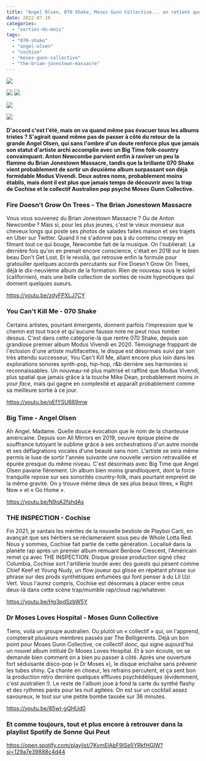 ```yaml
---
title: "Angel Olsen, 070 Shake, Moses Gunn Collective... on retient quoi, en juin 2022 ?"
date: 2022-07-10
categories: 
  - "sorties-du-mois"
tags: 
  - "070-shake"
  - "angel-olsen"
  - "cochise"
  - "moses-gunn-collective"
  - "the-brian-jonestown-massacre"
---
```


[![](images/fu6jvirxsae3ukk.jpeg)](https://sonnequipeut.com/?attachment_id=993)

[![](images/ab67616d0000b27331ae6a3f5f76df613946502b.jpeg)](https://sonnequipeut.com/?attachment_id=991)
[![](images/bjm-fire-doesnt-grow-on-trees-scaled-1.jpeg)](https://sonnequipeut.com/?attachment_id=992)

[![](images/fu6k3noxwaaxadq.jpeg)](https://sonnequipeut.com/?attachment_id=994)

[![](images/287450561_592092409149099_1131233137260535770_n.jpeg)](https://sonnequipeut.com/?attachment_id=990)

#### D'accord c'est l'été, mais on va quand même pas évacuer tous les albums tristes ? S'agirait quand même pas de passer à côté du retour de la grande Angel Olsen, qui sans l'ombre d'un doute renforce plus que jamais son statut d'artiste archi accomplie avec un Big Time folk-country convainquant. Anton Newcombe parvient enfin à raviver un peu la flamme du Brian Jonestown Massacre, tandis que la brillante 070 Shake vient probablement de sortir un deuxième album surpassant son déjà formidable Modus Vivendi. Deux autres noms, probablement moins établis, mais dont il est plus que jamais temps de découvrir avec la trap de Cochise et le collectif Australien pop psyché Moses Gunn Collective.

<!--more-->

### Fire Doesn't Grow On Trees - The Brian Jonestown Massacre

Vous vous souvenez du Brian Jonestown Massacre ? Ou de Anton Newcombe ? Mais si, pour les plus jeunes, c'est le vieux monsieur aux cheveux longs qui poste ses photos de salades faites maison et ses trajets en Uber sur Twitter. Quand il ne s'adonne pas à du contenu creepy en filmant tout ce qui bouge, Newcombe fait de la musique. On l'oublierait. La dernière fois qu'on en prenait encore conscience, c'était en 2018 sur le bien beau Don't Get Lost. Et le revoilà, qui retrouve enfin la formule pour gratouiller quelques accords percutants sur Fire Doesn't Grow On Trees, déjà le dix-neuvième album de la formation. Rien de nouveau sous le soleil (californien), mais une belle collection de sorties de route hypnotiques qui donnent quelques sueurs.

https://youtu.be/zdyFPXLJ7CY

### You Can't Kill Me - 070 Shake

Certains artistes, pourtant émergents, donnent parfois l'impression que le chemin est tout tracé et qu'aucune fausse note ne peut nous tomber dessus. C'est dans cette catégorie-là que rentre 070 Shake, depuis son grandiose premier album Modus Vivendi en 2020. Témoignage frappant de l'éclosion d'une artiste multifacettes, le disque est désormais suivi par son très attendu successeur, You Can't Kill Me, allant encore plus loin dans les explorations sonores synth-pop, hip-hop, r&b derrière ses harmonies si reconnaissables. Un nouveau-né plus maitrisé et raffiné que Modus Vivendi, plus spatial que jamais grâce à la touche Mike Dean, probablement moins _in your face_, mais qui gagne en complexité et apparaît probablement comme sa meilleure sortie à ce jour.

https://youtu.be/qEfYSU689mw

### Big Time - Angel Olsen

Ah Angel. Madame. Quelle douce évocation que le nom de la chanteuse américaine. Depuis son All Mirrors en 2019, oeuvre épique pleine de souffrance tutoyant le sublime grâce à ses orchestrations d'un autre monde et ses déflagrations vocales d'une beauté sans nom. L'artiste se sera même permis le luxe de sortir l'année suivante une nouvelle version retravaillée et épurée presque du même niveau. C'est désormais avec Big Time que Angel Olsen pavane fièrement. Un album bien moins grandiloquent, dont la force tranquille repose sur ses sonorités country-folk, mais pourtant empreint de la même gravité. On y trouve même deux de ses plus beaux titres, « Right Now » et « Go Home ».

https://youtu.be/N9oA2fshdAs

### THE INSPECTION - Cochise

Fin 2021, je vantais les mérites de la nouvelle bestiole de Playboi Carti, en avançait que ses héritiers se réclameraient sous peu de Whole Lotta Red. Nous y sommes, Cochise fait partie de cette génération. Localisé dans la planète rap après un premier album remuant Benbow Crescent, l'Américain remet ça avec THE INSPECTION. Disque grosse production signé chez Columbia, Cochise sort l'artillerie lourde avec des guests qui pèsent comme Chief Keef et Young Nudy, un flow joueur qui glisse en répétant phrase sur phrase sur des prods synthétiques enfumées qui font penser à du Lil Uzi Vert. Vous l'aurez compris, Cochise est désormais à placer entre ceux deux-là dans cette scène trap/mumble rap/cloud rap/whatever.

https://youtu.be/Hg3pdSzbW5Y

### Dr Moses Loves Hospital - Moses Gunn Collective

Tiens, voilà un groupe australien. Ou plutôt un « collectif » qui, on l'apprend, compterait plusieurs membres passés par The Belligerents. Déjà un bon point pour Moses Gunn Collective, ce collectif donc, qui signe aujourd'hui un nouvel album intitulé Dr Moses Loves Hospital. Et à son écoute, on se demande bien comment on a bien pu passer à côté. Après une ouverture fort séduisante disco-pop (« Dr Moses »), le disque enchaîne sans prévenir les tubes shiny. Ça chante en choeur, les refrains percutent, et ça sent bon la production rétro derrière quelques effluves psychédéliques (évidemment, c'est australien !). Le reste de l'album joue à fond la carte du synthé flashy et des rythmes parés pour les nuit agitées. On est sur un cocktail assez savoureux, le tout sur une petite bombe tassée sur 36 minutes.

https://youtu.be/85wI-gQHUd0

### Et comme toujours, tout et plus encore à retrouver dans la playlist Spotify de Sonne Qui Peut

https://open.spotify.com/playlist/7KvmElAbF9ISe5YRkfHGlW?si=129a7e39888c4d44
